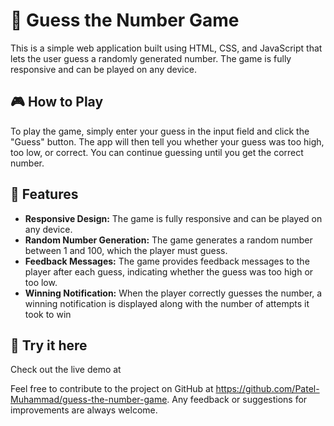 # 🤔 Guess the Number Game
This is a simple web application built using HTML, CSS, and JavaScript that lets the user guess a randomly generated number. The game is fully responsive and can be played on any device.

## 🎮 How to Play
To play the game, simply enter your guess in the input field and click the "Guess" button. The app will then tell you whether your guess was too high, too low, or correct. You can continue guessing until you get the correct number.

## 🌟 Features
- **Responsive Design:** The game is fully responsive and can be played on any device.
- **Random Number Generation:** The game generates a random number between 1 and 100, which the player must guess.
- **Feedback Messages:** The game provides feedback messages to the player after each guess, indicating whether the guess was too high or too low.
- **Winning Notification:** When the player correctly guesses the number, a winning notification is displayed along with the number of attempts it took to win

## 🚀 Try it here
Check out the live demo at 

Feel free to contribute to the project on GitHub at https://github.com/Patel-Muhammad/guess-the-number-game. Any feedback or suggestions for improvements are always welcome.
